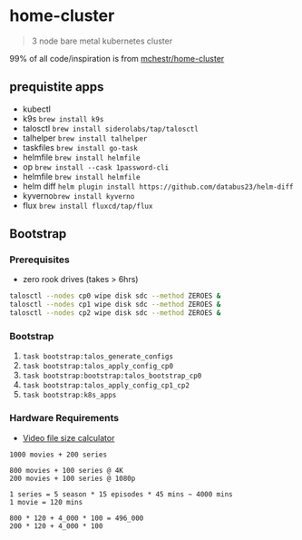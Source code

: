 # home-cluster

> 3 node bare metal kubernetes cluster

99% of all code/inspiration is from [mchestr/home-cluster](https://github.com/mchestr/home-cluster)

## prequistite apps

-   kubectl
-   k9s `brew install k9s`
-   talosctl `brew install siderolabs/tap/talosctl`
-   talhelper `brew install talhelper`
-   taskfiles `brew install go-task`
-   helmfile `brew install helmfile`
-   op `brew install --cask 1password-cli`
-   helmfile `brew install helmfile`
-   helm diff `helm plugin install https://github.com/databus23/helm-diff`
-   kyverno`brew install kyverno`
-   flux `brew install fluxcd/tap/flux`

## Bootstrap

### Prerequisites

-   zero rook drives (takes > 6hrs)

```bash
talosctl --nodes cp0 wipe disk sdc --method ZEROES &
talosctl --nodes cp1 wipe disk sdc --method ZEROES &
talosctl --nodes cp2 wipe disk sdc --method ZEROES &
```

### Bootstrap

1. `task bootstrap:talos_generate_configs`
1. `task bootstrap:talos_apply_config_cp0`
1. `task bootstrap:bootstrap:talos_bootstrap_cp0`
1. `task bootstrap:talos_apply_config_cp1_cp2`
1. `task bootstrap:k8s_apps`

### Hardware Requirements

-   [Video file size calculator](https://snxpstudio.co/resources/video-file-size-calculator/)

```
1000 movies + 200 series

800 movies + 100 series @ 4K
200 movies + 100 series @ 1080p

1 series = 5 season * 15 episodes * 45 mins ~ 4000 mins
1 movie = 120 mins

800 * 120 + 4_000 * 100 = 496_000
200 * 120 + 4_000 * 100
```
